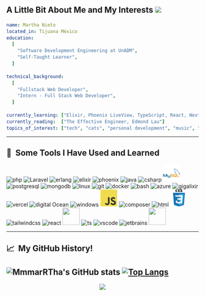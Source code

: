 <h2>A Little Bit About Me and My Interests
  <img src="https://media.giphy.com/media/VgCDAzcKvsR6OM0uWg/giphy.gif" width="40">
</h2>

```yaml
name: Martha Nieto
located_in: Tijuana México
education:
  [
    "Software Development Engineering at UnADM",
    "Self-Taught Learner",
  ]

technical_background:
  [
    "Fullstack Web Developer",
    "Intern - Full Stack Web Developer",
  ]
  
currently_learning: ["Elixir, Phoenix LiveView, TypeScript, React, Next.js"]
currently_reading:  ["The Effective Engineer, Edmond Lau"]
topics_of_interest: ["tech", "cats", "personal development", "music", "books"]
```

---

<h2> 🚀 &nbsp;Some Tools I Have Used and Learned</h2>
<p align="left">
<img src="https://cdn.jsdelivr.net/gh/devicons/devicon/icons/php/php-original.svg" alt="php" width="45" height="45"/>
<img src="https://cdn.jsdelivr.net/gh/devicons/devicon@latest/icons/laravel/laravel-original-wordmark.svg" alt="Laravel" width="45" height="45"/>
<img src="https://cdn.jsdelivr.net/gh/devicons/devicon/icons/erlang/erlang-original.svg" alt="erlang" width="45" height="45"/>
<img src="https://cdn.jsdelivr.net/gh/devicons/devicon/icons/elixir/elixir-original-wordmark.svg" alt="elixir" width="45" height="45"/>
<img src="https://cdn.jsdelivr.net/gh/devicons/devicon/icons/phoenix/phoenix-original-wordmark.svg" alt="phoenix" width="45" height="45"/>
<img src="https://cdn.jsdelivr.net/gh/devicons/devicon/icons/java/java-original-wordmark.svg" alt="java" width="45" height="45"/>
<img src="https://cdn.jsdelivr.net/gh/devicons/devicon/icons/csharp/csharp-original.svg" alt="csharp" width="45" height="45"/>
<img src="https://raw.githubusercontent.com/devicons/devicon/master/icons/mysql/mysql-original-wordmark.svg" alt="mysql" width="45" height="45" />
<img src="https://cdn.jsdelivr.net/gh/devicons/devicon/icons/postgresql/postgresql-original-wordmark.svg" alt="postgresql" width="45" height="45"/>
<img src="https://cdn.jsdelivr.net/gh/devicons/devicon@latest/icons/mongodb/mongodb-original-wordmark.svg" alt="mongodb" width="45" height="45"/>
<img src="https://cdn.jsdelivr.net/gh/devicons/devicon/icons/linux/linux-original.svg" alt="linux" width="45" height="45"/>
<img src="https://cdn.jsdelivr.net/gh/devicons/devicon/icons/git/git-original.svg" alt="git" width="45" height="45"/>
<img src="https://cdn.jsdelivr.net/gh/devicons/devicon/icons/docker/docker-original.svg" alt="docker" width="45" height="45"/>
<img src="https://cdn.jsdelivr.net/gh/devicons/devicon/icons/bash/bash-plain.svg" alt="bash" width="45" height="45"/>
<img src="https://cdn.jsdelivr.net/gh/devicons/devicon/icons/azure/azure-original.svg" alt="azure" width="45" height="45" />
<img src="https://www.gigalixir.com/assets/images/gigalixir_logo.svg" alt="gigalixir" width="45" height="45" />
<img src="https://assets.vercel.com/image/upload/v1588805858/repositories/vercel/logo.png" alt="vercel" width="45" height="45" />
<img src="https://cdn.jsdelivr.net/gh/devicons/devicon@latest/icons/digitalocean/digitalocean-original-wordmark.svg" alt="digital Ocean" width="45" height="45" />
<img src="https://cdn.jsdelivr.net/gh/devicons/devicon/icons/windows8/windows8-original.svg" alt="windows" width="45" height="45"/>
<img src="https://raw.githubusercontent.com/devicons/devicon/master/icons/javascript/javascript-original.svg" alt="javascript" width="45" height="45" />
<img src="https://cdn.jsdelivr.net/gh/devicons/devicon/icons/composer/composer-original.svg" alt="composer" width="45" height="45"/>
<img src="https://cdn.jsdelivr.net/gh/devicons/devicon/icons/html5/html5-original.svg" alt="html" width="45" height="45"/>
<img src="https://raw.githubusercontent.com/devicons/devicon/master/icons/css3/css3-original-wordmark.svg" alt="css3" width="45" height="45" />
<img src="https://cdn.jsdelivr.net/gh/devicons/devicon@latest/icons/tailwindcss/tailwindcss-original-wordmark.svg" alt="tailwindcss" width="45" height="45"/>
<img src="https://cdn.jsdelivr.net/gh/devicons/devicon/icons/react/react-original.svg" alt="react" width="45" height="45"/>
<img src="https://cdn.jsdelivr.net/gh/devicons/devicon@latest/icons/nextjs/nextjs-original.svg" width="45" height="45"/>
<img src="https://cdn.jsdelivr.net/gh/devicons/devicon/icons/typescript/typescript-plain.svg" alt="ts" width="45" height="45" />
<img src="https://cdn.jsdelivr.net/gh/devicons/devicon/icons/vscode/vscode-original.svg" alt="vscode" width="45" height="45"/>
<img src="https://cdn.jsdelivr.net/gh/devicons/devicon/icons/jetbrains/jetbrains-original.svg" alt="jetbrains" width="45" height="45"/>
<img src="https://cdn.jsdelivr.net/gh/devicons/devicon/icons/androidstudio/androidstudio-original.svg" width="45" height="45"/>
</p>
 
 ---
<h2> 📈 &nbsp;My GitHub History!</h2>

 ![MmmarRTha's GitHub stats](https://github-readme-stats.vercel.app/api?username=MmmarRTha&show_icons=true&theme=radical)
 [![Top Langs](https://github-readme-stats.vercel.app/api/top-langs/?username=MmmarRTha&langs_count=10&layout=compact&theme=radical)](https://github.com/MmmarRTha/github-readme-stats)
 ---
 <p align="center">
   <img src="https://komarev.com/ghpvc/?username=MmmarRTha&color=blueviolet"/>
 </p>

